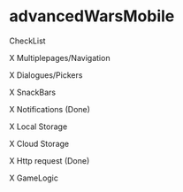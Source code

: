 # advancedWarsMobile

CheckList

X Multiplepages/Navigation

X Dialogues/Pickers

X SnackBars

X Notifications (Done)

X Local Storage

X Cloud Storage

X Http request (Done)

X GameLogic
